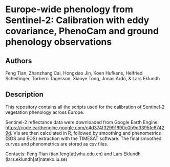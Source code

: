 # Europe-wide phenology from Sentinel-2: Calibration with eddy covariance, PhenoCam and ground phenology observations

## Authors
Feng Tian, Zhanzhang Cai, Hongxiao Jin, Koen Hufkens, Helfried Scheifinger, Torbern Tagesson, Xiaoye Tong, Jonas Ardö, & Lars Eklundh

## Description
This repository contains all the scripts used for the calibration of Sentinel-2 vegetation phenology across Europe.

Sentinel-2 reflectance data were downloaded from Google Earth Engine: https://code.earthengine.google.com/c4d374f32991890c0b9d3395fe87429d. VIs are then calculated in R, followed by smoothing and phenometrics (SOS and EOS) extraction with the TIMESAT software. The final smoothed curves and phenometrics are stored as csv files. 

Contacts: Feng Tian (tian.feng[at]whu.edu.cn) and Lars Eklundh (lars.eklundh[at]nateko.lu.se)
